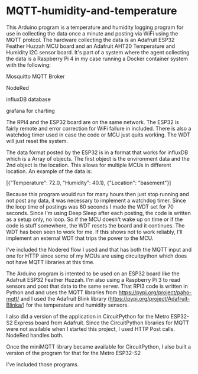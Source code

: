 # MQTT-humidity-and-temperature
This Arduino program is a temperature and humidity logging program for use in collecting the data once a minute and posting via WiFi using the MQTT protcol.
The hardware collecting the data is an Adafruit ESP32 Feather Huzzah MCU board and an Adafruit AHT20 Temperature and Humidity I2C sensor board.
It's part of a system where the agent collecting the data is a Raspberry Pi 4 in my case running a Docker container system with the following:

  Mosquitto MQTT Broker
  
  NodeRed
  
  influxDB database
  
  grafana for charting

The RPI4 and the ESP32 board are on the same network. The ESP32 is fairly remote and error correction for WiFi failure in included. There is also a watchdog timer used in case the code or MCU just quits working. The WDT will just reset the system.

The data format posted by the ESP32 is in a format that works for influxDB which is a Array of objects. The first object is the environment data and the 2nd object is the location. This allows for multiple MCUs in different location.
An example of the data is:

[{"Temperature": 72.0, "Humidity": 40.1}, {"Location": "basement"}]

Because this program would run for many hours then just stop running and not post any data, it was necessary to implement a watchdog timer.  Since the loop time of postings was 60 seconds I made the WDT set for 70 seconds.
Since I'm using Deep Sleep after each posting, the code is written as a setup only, no loop. So if the MCU doesn't wake up on time or if the code is stuff somewhere, the WDT resets the board and it continues.
The WDT has been seen to work for me. If this shows not to work reliably, I'll implement an external WDT that trips the power to the MCU.

I've included the Nodered flow I used and that has both the MQTT input and one for HTTP since some of my MCUs are using circuitpython which does not have MQTT libraries at this time.

The Arduino program is intented to be used on an ESP32 board like the Adafruit ESP32 Feather Huzzah.  I'm also using a Raspberry Pi 3 to read sensors and post that data to the same server.
That RPI3 code is written in Python and and uses the MQTT libraries from https://pypi.org/project/paho-mqtt/ and I used the Adafruit Blink library (https://pypi.org/project/Adafruit-Blinka/) for the temperature and humidity sensors.

I also did a version of the application in CircuitPython for the Metro ESP32-S2 Express board from Adafruit. Since the CircuitPython libraries for MQTT were not available when I started this project, I used HTTP Post calls.  NodeRed handles both.

Once the miniMQTT library became available for CircuitPython, I also built a version of the program for that for the Metro ESP32-S2

I've included those programs.

